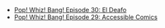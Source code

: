 - [Pop! Whiz! Bang! Episode 30: El Deafo](https://cordeliadillon.github.io/transcripts/Pop_Whiz_Bang__Episode-30)
- [Pop! Whiz! Bang! Episode 29: Accessible Comics](https://cordeliadillon.github.io/transcripts/Pop_Whiz_Bang__Episode-29)
